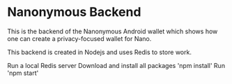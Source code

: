 # Nanonymous Backend

This is the backend of the Nanonymous Android wallet which shows how one can create a privacy-focused wallet for Nano.

This backend is created in Nodejs and uses Redis to store work.

Run a local Redis server
Download and install all packages 'npm install'
Run 'npm start'